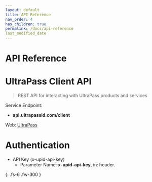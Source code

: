 ```yaml
---
layout: default
title: API Reference
nav_order: 4
has_children: true
permalink: /docs/api-reference
last_modified_date
---
```


# API Reference

<h1 id="client-api">UltraPass Client API</h1>

> REST API for interacting with UltraPass products and services

Service Endpoint:

* **api.ultrapassid.com/client**

Web: <a href="https://www.ultrapassid.com/">UltraPass</a> 

# Authentication

* API Key (x-upid-api-key)
    - Parameter Name: **x-upid-api-key**, in: header. 

{: .fs-6 .fw-300 }